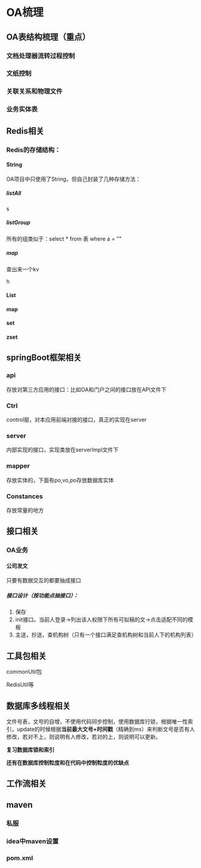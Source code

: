 # OA梳理

## OA表结构梳理（重点）

### 文档处理器流转过程控制

### 文纸控制

### 关联关系和物理文件

### 业务实体表

## Redis相关

### Redis的存储结构：

#### String

OA项目中只使用了String，但自己封装了几种存储方法：

##### listAll  

s

##### listGroup

所有的组类似于：select * from 表 where a = ""

##### map

查出来一个kv

h

#### List

#### map

#### set

#### zset

## springBoot框架相关

### api

存放对第三方应用的接口：比如OA和门户之间的接口放在API文件下

### Ctrl

control层，对本应用前端对接的接口，真正的实现在server

### server

内部实现的接口，实现类放在serverImpl文件下

### mapper

存放实体的，下面有po,vo,po存放数据库实体

### Constances

存放常量的地方

## 接口相关

### OA业务

#### 公司发文

只要有数据交互的都要抽成接口

##### 接口设计（按功能点抽接口）：

1. 保存
2. init接口。当前人登录->列出该人权限下所有可拟稿的文->点击适配不同的模板
3. 主送，抄送，查机构树（只有一个接口满足查机构树和当前人下的机构列表）



## 工具包相关

commonUtil包

RedisUtil等

## 数据库多线程相关

文件号表，文号的自增，不使用代码同步控制，使用数据库行锁，根据唯一性索引，update的时候根据**当前最大文号+时间戳**（精确到ms）来判断文号是否有人修改，若对不上，则说明有人修改，若对的上，则说明可以更新。

**复习数据库锁和索引**

**还有在数据库控制粒度和在代码中控制粒度的优缺点**

## 工作流相关

## maven

### 私服

### idea中maven设置

### pom.xml

